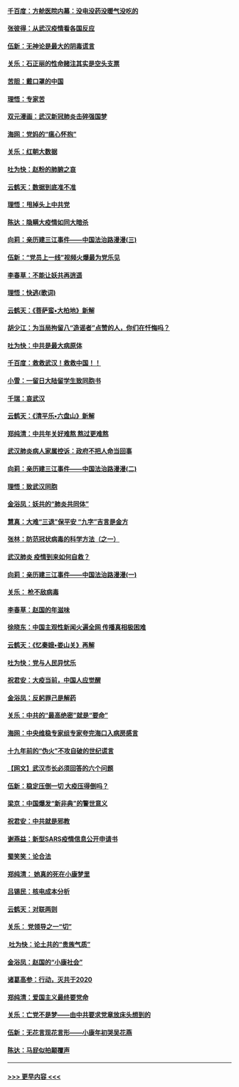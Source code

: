 #### [千百度：方舱医院内幕：没电没药没暖气没吃的](../pages/nsc993/n11850211.md?t=02080102) 
#### [张彼得：从武汉疫情看各国反应](../pages/nsc993/n11850102.md?t=02080102) 
#### [伍新：无神论是最大的阴毒谎言](../pages/nsc993/n11846129.md?t=02080102) 
#### [关乐：石正丽的性命赌注其实是空头支票](../pages/nsc993/n11846109.md?t=02080102) 
#### [苦胆：戴口罩的中国](../pages/nsc993/n11845576.md?t=02080102) 
#### [理悟：专家苦](../pages/nsc993/n11845564.md?t=02080102) 
#### [双元漫画：武汉新冠肺炎击碎强国梦](../pages/nsc993/n11843320.md?t=02080102) 
#### [海网：党妈的“瘟心怀抱”](../pages/nsc993/n11840740.md?t=02080102) 
#### [关乐：红朝大数据](../pages/nsc993/n11840675.md?t=02080102) 
#### [吐为快：赵粉的肺腑之哀](../pages/nsc993/n11840618.md?t=02080102) 
#### [云鹤天：数据到底准不准](../pages/nsc993/n11840325.md?t=02080102) 
#### [理悟：甩掉头上中共党](../pages/nsc993/n11838826.md?t=02080102) 
#### [陈达：隐瞒大疫情如同大暗杀](../pages/nsc993/n11838771.md?t=02080102) 
#### [向莉：亲历建三江事件——中国法治路漫漫(三)](../pages/nsc993/n11831825.md?t=02080102) 
#### [伍新：“党员上一线”视频火爆最为党乐见](../pages/nsc993/n11838200.md?t=02080102) 
#### [李春草：不能让妖共再逍遥](../pages/nsc993/n11838102.md?t=02080102) 
#### [理悟：快逃(歌词)](../pages/nsc993/n11838083.md?t=02080102) 
#### [云鹤天：《菩萨蛮▪大柏地》新解](../pages/nsc993/n11838059.md?t=02080102) 
#### [胡少江：为当局拘留八“造谣者”点赞的人，你们在忏悔吗？](../pages/nsc993/n11836801.md?t=02080102) 
#### [吐为快：中共是最大病原体](../pages/nsc993/n11836748.md?t=02080102) 
#### [千百度：救救武汉！救救中国！！](../pages/nsc993/n11836145.md?t=02080102) 
#### [小雪：一留日大陆留学生致同胞书](../pages/nsc993/n11834624.md?t=02080102) 
#### [千瑞：哀武汉](../pages/nsc993/n11833647.md?t=02080102) 
#### [云鹤天：《清平乐▪六盘山》新解](../pages/nsc993/n11833611.md?t=02080102) 
#### [郑纯清：中共年关好难熬 熬过更难熬](../pages/nsc993/n11833489.md?t=02080102) 
#### [武汉肺炎病人家属控诉：政府不把人命当回事](../pages/nsc993/n11833205.md?t=02080102) 
#### [向莉：亲历建三江事件——中国法治路漫漫(二)](../pages/nsc993/n11829102.md?t=02080102) 
#### [理悟：致武汉同胞](../pages/nsc993/n11831522.md?t=02080102) 
#### [金浴凤：妖共的“肺炎共同体”](../pages/nsc993/n11829448.md?t=02080102) 
#### [慧真：大难“三退”保平安 “九字”吉言是金方](../pages/nsc993/n11829501.md?t=02080102) 
#### [张林：防范冠状病毒的科学方法（之一）](../pages/nsc993/n11828618.md?t=02080102) 
#### [武汉肺炎 疫情到来如何自救？](../pages/nsc993/n11827632.md?t=02080102) 
#### [向莉：亲历建三江事件——中国法治路漫漫(一)](../pages/nsc993/n11827190.md?t=02080102) 
#### [关乐： 枪不敌病毒](../pages/nsc993/n11826746.md?t=02080102) 
#### [李春草：赵国的年滋味](../pages/nsc993/n11826321.md?t=02080102) 
#### [徐晓东：中国主观性新闻火遍全网 传播真相极困难](../pages/nsc993/n11826508.md?t=02080102) 
#### [云鹤天：《忆秦娥▪娄山关》再解](../pages/nsc993/n11824682.md?t=02080102) 
#### [吐为快：党与人民异忧乐](../pages/nsc993/n11824660.md?t=02080102) 
#### [祝君安：大疫当前，中国人应觉醒](../pages/nsc993/n11821946.md?t=02080102) 
#### [金浴凤：反躬罪己是解药](../pages/nsc993/n11820280.md?t=02080102) 
#### [关乐：中共的“最高绝密”就是“要命”](../pages/nsc993/n11816946.md?t=02080102) 
#### [海网：中央维稳专家组专家夸完海口入病房感言](../pages/nsc993/n11815138.md?t=02080102) 
#### [十九年前的“伪火”不攻自破的世纪谎言](../pages/nsc993/n11813238.md?t=02080102) 
#### [【网文】武汉市长必须回答的六个问题](../pages/nsc993/n11813848.md?t=02080102) 
#### [伍新：稳定压倒一切 大疫压得倒吗？](../pages/nsc993/n11812634.md?t=02080102) 
#### [梁京：中国爆发“新非典”的警世意义](../pages/nsc993/n11812554.md?t=02080102) 
#### [祝君安：中共就是邪教](../pages/nsc993/n11812431.md?t=02080102) 
#### [谢燕益：新型SARS疫情信息公开申请书](../pages/nsc993/n11808840.md?t=02080102) 
#### [蜀笑笑：论合法](../pages/nsc993/n11808064.md?t=02080102) 
#### [郑纯清： 她真的死在小康梦里](../pages/nsc993/n11806623.md?t=02080102) 
#### [吕锡民：核电成本分析](../pages/nsc993/n11806284.md?t=02080102) 
#### [云鹤天：对联两则](../pages/nsc993/n11805957.md?t=02080102) 
#### [关乐： 党领导之一“切”](../pages/nsc993/n11804505.md?t=02080102) 
#### [ 吐为快：论土共的“贵族气质”](../pages/nsc993/n11804490.md?t=02080102) 
#### [金浴凤：赵国的“小康社会”](../pages/nsc993/n11804452.md?t=02080102) 
#### [诸葛高参：行动，灭共于2020](../pages/nsc993/n11804120.md?t=02080102) 
#### [郑纯清：爱国主义最终要党命](../pages/nsc993/n11802197.md?t=02080102) 
#### [关乐：亡党不是梦——由中共要求党章放床头想到的](../pages/nsc993/n11802156.md?t=02080102) 
#### [伍新：无花言现花言形——小康年初哭吴花燕](../pages/nsc993/n11800044.md?t=02080102) 
#### [陈达：马屁似拍颠覆声](../pages/nsc993/n11800010.md?t=02080102) 

----
#### [ >>> 更早内容 <<< ](../indexes/nsc993-earlier.md)
